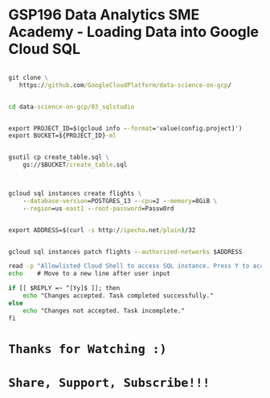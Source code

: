 # GSP196 Data Analytics SME Academy - Loading Data into Google Cloud SQL
  
```cmd

git clone \
   https://github.com/GoogleCloudPlatform/data-science-on-gcp/


cd data-science-on-gcp/03_sqlstudio


export PROJECT_ID=$(gcloud info --format='value(config.project)')
export BUCKET=${PROJECT_ID}-ml


gsutil cp create_table.sql \
    gs://$BUCKET/create_table.sql



gcloud sql instances create flights \
    --database-version=POSTGRES_13 --cpu=2 --memory=8GiB \
    --region=us-east1 --root-password=Passw0rd


export ADDRESS=$(curl -s http://ipecho.net/plain)/32


gcloud sql instances patch flights --authorized-networks $ADDRESS

read -p "Allowlisted Cloud Shell to access SQL instance. Press Y to accept the change: " -n 1 -r
echo    # Move to a new line after user input

if [[ $REPLY =~ ^[Yy]$ ]]; then
    echo "Changes accepted. Task completed successfully."
else
    echo "Changes not accepted. Task incomplete."
fi


```

# ```Thanks for Watching :)```
# ```Share, Support, Subscribe!!!```
